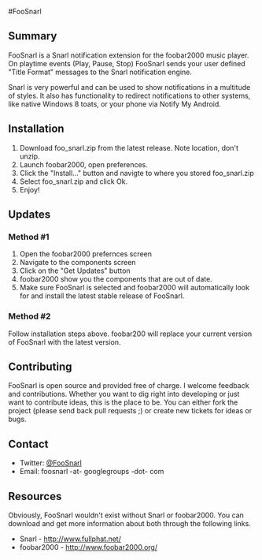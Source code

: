 #FooSnarl
## Summary
FooSnarl is a Snarl notification extension for the foobar2000 music player. On playtime events (Play, Pause, Stop) FooSnarl sends your user defined "Title Format" messages to the Snarl notification engine. 

Snarl is very powerful and can be used to show notifications in a multitude of styles. It also has functionality to redirect notifications to other systems, like native Windows 8 toats, or your phone via Notify My Android.

## Installation
1.  Download foo_snarl.zip from the latest release. Note location, don't unzip.
2.  Launch foobar2000, open preferences.
3.  Click the "Install..." button and navigte to where you stored foo_snarl.zip
4.  Select foo_snarl.zip and click Ok.
5.  Enjoy!

## Updates
### Method #1
1.  Open the foobar2000 prefernces screen
2.  Navigate to the components screen
3.  Click on the "Get Updates" button
4.  foobar2000 show you the components that are out of date.
5.  Make sure FooSnarl is selected and foobar2000 will automatically look for and install the latest stable release of FooSnarl.

### Method #2
Follow installation steps above. foobar200 will replace your current version of FooSnarl with the latest version.

## Contributing
FooSnarl is open source and provided free of charge. I welcome feedback and contributions. Whether you want to dig right into developing or just want to contribute ideas, this is the place to be. You can either fork the project (please send back pull requests ;) or create new tickets for ideas or bugs.

## Contact
*  Twitter: [@FooSnarl](http://www.twitter.com/FooSnarl)
*  Email: foosnarl -at- googlegroups -dot- com

## Resources
Obviously, FooSnarl wouldn't exist without Snarl or foobar2000. You can download and get more information about both through the following links.

* Snarl - http://www.fullphat.net/
* foobar2000 - http://www.foobar2000.org/
